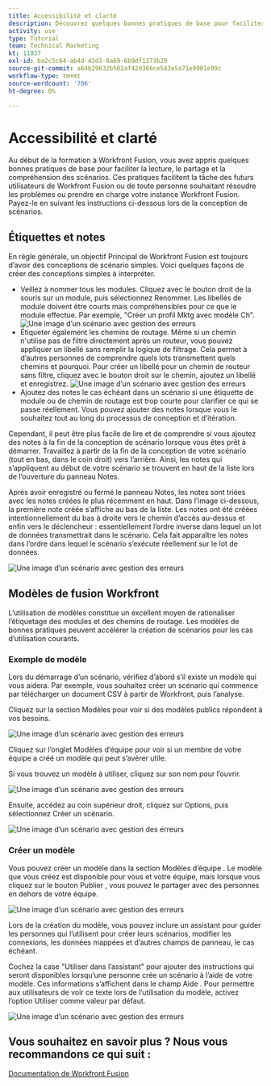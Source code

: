 ```yaml
---
title: Accessibilité et clarté
description: Découvrez quelques bonnes pratiques de base pour faciliter la lecture, le partage et la compréhension des scénarios.
activity: use
type: Tutorial
team: Technical Marketing
kt: 11037
exl-id: ba2c5c64-ab4d-42d3-8a69-6b9df1373b29
source-git-commit: a64b29632b502af42d366ce543e5a71e9901e99c
workflow-type: tm+mt
source-wordcount: '706'
ht-degree: 0%

---
```


# Accessibilité et clarté

Au début de la formation à Workfront Fusion, vous avez appris quelques bonnes pratiques de base pour faciliter la lecture, le partage et la compréhension des scénarios. Ces pratiques facilitent la tâche des futurs utilisateurs de Workfront Fusion ou de toute personne souhaitant résoudre les problèmes ou prendre en charge votre instance Workfront Fusion. Payez-le en suivant les instructions ci-dessous lors de la conception de scénarios.

## Étiquettes et notes

En règle générale, un objectif Principal de Workfront Fusion est toujours d’avoir des conceptions de scénario simples. Voici quelques façons de créer des conceptions simples à interpréter.

* Veillez à nommer tous les modules. Cliquez avec le bouton droit de la souris sur un module, puis sélectionnez Renommer. Les libellés de module doivent être courts mais compréhensibles pour ce que le module effectue. Par exemple, &quot;Créer un profil Mktg avec modèle Ch&quot;.
   ![Une image d’un scénario avec gestion des erreurs](assets/design-optimization-and-testing-1.png)
* Étiqueter également les chemins de routage. Même si un chemin n&#39;utilise pas de filtre directement après un routeur, vous pouvez appliquer un libellé sans remplir la logique de filtrage. Cela permet à d’autres personnes de comprendre quels lots transmettent quels chemins et pourquoi. Pour créer un libellé pour un chemin de routeur sans filtre, cliquez avec le bouton droit sur le chemin, ajoutez un libellé et enregistrez.
   ![Une image d’un scénario avec gestion des erreurs](assets/design-optimization-and-testing-2.png)
* Ajoutez des notes le cas échéant dans un scénario si une étiquette de module ou de chemin de routage est trop courte pour clarifier ce qui se passe réellement. Vous pouvez ajouter des notes lorsque vous le souhaitez tout au long du processus de conception et d’itération.

Cependant, il peut être plus facile de lire et de comprendre si vous ajoutez des notes à la fin de la conception de scénario lorsque vous êtes prêt à démarrer. Travaillez à partir de la fin de la conception de votre scénario (tout en bas, dans le coin droit) vers l’arrière. Ainsi, les notes qui s’appliquent au début de votre scénario se trouvent en haut de la liste lors de l’ouverture du panneau Notes.

Après avoir enregistré ou fermé le panneau Notes, les notes sont triées avec les notes créées le plus récemment en haut. Dans l’image ci-dessous, la première note créée s’affiche au bas de la liste. Les notes ont été créées intentionnellement du bas à droite vers le chemin d’accès au-dessus et enfin vers le déclencheur : essentiellement l’ordre inverse dans lequel un lot de données transmettrait dans le scénario. Cela fait apparaître les notes dans l’ordre dans lequel le scénario s’exécute réellement sur le lot de données.

![Une image d’un scénario avec gestion des erreurs](assets/design-optimization-and-testing-3.png)

## Modèles de fusion Workfront

L’utilisation de modèles constitue un excellent moyen de rationaliser l’étiquetage des modules et des chemins de routage. Les modèles de bonnes pratiques peuvent accélérer la création de scénarios pour les cas d’utilisation courants.

### Exemple de modèle

Lors du démarrage d’un scénario, vérifiez d’abord s’il existe un modèle qui vous aidera. Par exemple, vous souhaitez créer un scénario qui commence par télécharger un document CSV à partir de Workfront, puis l’analyse.

Cliquez sur la section Modèles pour voir si des modèles publics répondent à vos besoins.

![Une image d’un scénario avec gestion des erreurs](assets/design-optimization-and-testing-4.png)

Cliquez sur l’onglet Modèles d’équipe pour voir si un membre de votre équipe a créé un modèle qui peut s’avérer utile.

Si vous trouvez un modèle à utiliser, cliquez sur son nom pour l’ouvrir.

![Une image d’un scénario avec gestion des erreurs](assets/design-optimization-and-testing-5.png)

Ensuite, accédez au coin supérieur droit, cliquez sur Options, puis sélectionnez Créer un scénario.

![Une image d’un scénario avec gestion des erreurs](assets/design-optimization-and-testing-6.png)

### Créer un modèle

Vous pouvez créer un modèle dans la section Modèles d’équipe . Le modèle que vous créez est disponible pour vous et votre équipe, mais lorsque vous cliquez sur le bouton Publier , vous pouvez le partager avec des personnes en dehors de votre équipe.

![Une image d’un scénario avec gestion des erreurs](assets/design-optimization-and-testing-7.png)

Lors de la création du modèle, vous pouvez inclure un assistant pour guider les personnes qui l’utilisent pour créer leurs scénarios, modifier les connexions, les données mappées et d’autres champs de panneau, le cas échéant.

Cochez la case &quot;Utiliser dans l’assistant&quot; pour ajouter des instructions qui seront disponibles lorsqu’une personne crée un scénario à l’aide de votre modèle. Ces informations s’affichent dans le champ Aide . Pour permettre aux utilisateurs de voir ce texte lors de l’utilisation du modèle, activez l’option Utiliser comme valeur par défaut.

![Une image d’un scénario avec gestion des erreurs](assets/design-optimization-and-testing-8.png)

## Vous souhaitez en savoir plus ? Nous vous recommandons ce qui suit :

[Documentation de Workfront Fusion](https://experienceleague.adobe.com/docs/workfront/using/adobe-workfront-fusion/workfront-fusion-2.html?lang=en)
